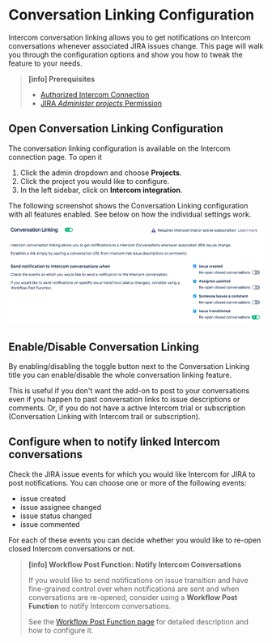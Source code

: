 # Conversation Linking Configuration

Intercom conversation linking allows you to get notifications on Intercom conversations 
whenever associated JIRA issues change. This page will walk you through the
configuration options and show you how to tweak the feature to your needs.

> **[info] Prerequisites**
>
> * [Authorized Intercom Connection](GettingStarted.md)
> * [JIRA _Administer projects_ Permission](https://confluence.atlassian.com/adminjiracloud/managing-project-permissions-776636362.html)


## Open Conversation Linking Configuration

The conversation linking configuration is available on the Intercom connection
page. To open it

1. Click the admin dropdown and choose **Projects**.
1. Click the project you would like to configure.
1. In the left sidebar, click on **Intercom integration**.

The following screenshot shows the Conversation Linking configuration with all
features enabled. See below on how the individual settings work.

![Linked Conversation Configuration](/assets/addons/intercom/ConversationLinkingConfiguration.png)

## Enable/Disable Conversation Linking
                                                             
By enabling/disabling the toggle button next to the Conversation Linking title
you can enable/disable the whole conversation linking feature.

This is useful if you don't want the add-on to post to your conversations even
if you happen to past conversation links to issue descriptions or comments. Or,
if you do not have a active Intercom trial or subscription (Conversation Linking
with Intercom trail or subscription).

## Configure when to notify linked Intercom conversations

Check the JIRA issue events for which you would like Intercom
for JIRA to post notifications. You can choose one or more of the following events: 

* issue created
* issue assignee changed
* issue status changed
* issue commented

For each of these events you can decide whether you would like to re-open closed 
Intercom conversations or not.

> **[info] Workflow Post Function: Notify Intercom Conversations**
>
> If you would like to send notifications on issue transition and have fine-grained
> control over when notifications are sent and when conversations are re-opened,
> consider using a **Workflow Post Function** to notify Intercom conversations.
>
> See the [Workflow Post Function page](NotifyIntercomWPF.md) for detailed 
> description and how to configure it.